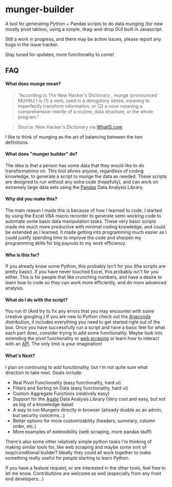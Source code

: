 # munger-builder

A tool for generating Python + Pandas scripts to do data munging (for now mostly pivot tables), using a simple, drag-and-drop GUI built in Javascript.

Still a work in progress, and there may be active issues, please report any bugs in the issue tracker.

Stay tuned for updates, more functionality to come!

## FAQ

#### What does munge mean?
>"According to The New Hacker's Dictionary , munge (pronounced MUHNJ ) is (1) a verb, used in a derogatory sense, meaning to imperfectly transform information, or (2) a noun meaning a comprehensive rewrite of a routine, data structure, or the whole program."

>Source: New Hacker's Dictionary via [WhatIS.com](http://whatis.techtarget.com/definition/munge)

I like to think of munging as the art of balancing between the two definitions.

#### What does "munger builder" do?
The idea is that a person has some data that they would like to do transformations on. This tool allows anyone, regardless of coding knowledge, to generate a script to munge the data as needed. These scripts are designed to run without any extra code (hopefully), and can work on extremely large data sets using the [Pandas](http://pandas.pydata.org/ "Pandas") Data Analysis Library.

#### Why did you make this?
The main reason I made this is because of how I learned to code. I started by using the Excel VBA macro recorder to generate semi-working code to automate some basic data manipulation tasks. These very basic scripts made me much more productive with minimal coding knowledge, and could be extended as I learned. It made getting into programming much easier as I could justify spending time to improve the code and sharpen my programming skills for big payouts to my work efficiency.

#### Who is this for?
If you already know some Python, this probably isn't for you (the scripts are pretty basic). If you have never touched Excel, this probably isn't for you either. This is for people that like crunching numbers, and have a desire to learn how to code so they can work more efficiently, and do more advanced analysis.

#### What do I do with the script?
You run it! (And try to fix any errors that you may encounter with some creative googling.) If you are new to Python check out the [Anaconda](https://www.continuum.io/downloads "Anaconda") distribution, it includes everything you need to get started right out of the box. Once you have successfully run a script and have a basic feel for what each part does, consider trying to add some functionality. Maybe look into extending the pivot functionality or [web scraping](https://automatetheboringstuff.com/chapter11/ "Automate the Boring Stuff") or learn how to interact with an [API](http://www.programmableweb.com/apis/directory "ProgrammableWeb"). The only limit is your imagination!

#### What's Next?
I plan on continuing to add functionality, but I'm not quite sure what direction to take next. Goals include:

 - Real Pivot Functionality (easy functionality, hard ui)
 - Filters and Sorting on Data (easy functionality, hard ui)
 - Custom Aggregate Functions (relatively easy)
 - Support for the [Agate](https://agate.readthedocs.org/en/1.1.0/ "Agate") Data Analysis Library (Very cool and easy, but not as big of a knowledge-base)
 - A way to run Mungers directly in browser (already doable as an admin, but security concerns...)
 - Better options for more customizability (headers, summary, column order, etc.)
 - More examples of extensibility (web scraping, more pandas stuff)

 There's also some other relatively simple python tasks I'm thinking of making similar tools for, like web scraping and maybe some sort of loop/conditional builder? Ideally they could all work together to make something really useful for people starting to learn Python.

 If you have a feature request, or are interested in the other tools, feel free to let me know. Contributions are welcome as well (especially from any front end developers...)

